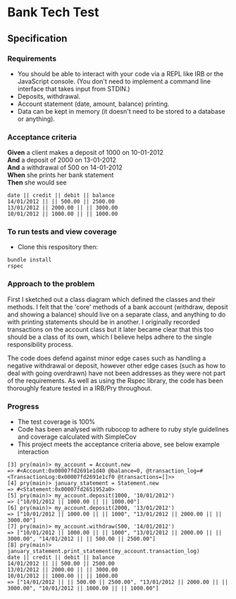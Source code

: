 # Bank Tech Test

## Specification

### Requirements

* You should be able to interact with your code via a REPL like IRB or the JavaScript console.  (You don't need to implement a command line interface that takes input from STDIN.)
* Deposits, withdrawal.
* Account statement (date, amount, balance) printing.
* Data can be kept in memory (it doesn't need to be stored to a database or anything).

### Acceptance criteria

**Given** a client makes a deposit of 1000 on 10-01-2012  
**And** a deposit of 2000 on 13-01-2012  
**And** a withdrawal of 500 on 14-01-2012  
**When** she prints her bank statement  
**Then** she would see

```
date || credit || debit || balance
14/01/2012 || || 500.00 || 2500.00
13/01/2012 || 2000.00 || || 3000.00
10/01/2012 || 1000.00 || || 1000.00
```

### To run tests and view coverage

* Clone this respository then:
```
bundle install
rspec
```

### Approach to the problem

First I sketched out a class diagram which defined the classes and their methods. I felt that the 'core' methods of a bank account (withdraw, deposit and showing a balance) should live on a separate class, and anything to do with printing statements should be in another. I originally recorded transactions on the account class but it later became clear that this too should be a class of its own, which I believe helps adhere to the single responsibility process.

The code does defend against minor edge cases such as handling a negative withdrawal or deposit, however other edge cases (such as how to deal with going overdrawn) have not been addresses as they were not part of the requirements. As well as using the Rspec library, the code has been thoroughly feature tested in a IRB/Pry throughout.  

### Progress

* The test coverage is 100%
* Code has been analysed with rubocop to adhere to ruby style guidelines and coverage calculated with SimpleCov
* This project meets the acceptance criteria above, see below example interaction

```
[3] pry(main)> my_account = Account.new
=> #<Account:0x00007fd2691e1d40 @balance=0, @transaction_log=#<TransactionLog:0x00007fd2691e1cf0 @transactions=[]>>
[4] pry(main)> january_statement = Statement.new
=> #<Statement:0x00007fd2651952a0>
[5] pry(main)> my_account.deposit(1000, '10/01/2012')
=> ["10/01/2012 || 1000.00 || || 1000.00"]
[6] pry(main)> my_account.deposit(2000, '13/01/2012')
=> ["10/01/2012 || 1000.00 || || 1000", "13/01/2012 || 2000.00 || || 3000.00"]
[7] pry(main)> my_account.withdraw(500, '14/01/2012')
=> ["10/01/2012 || 1000.00 || || 1000", "13/01/2012 || 2000.00 || || 3000.00", "14/01/2012 || || 500.00 || 2500.00"]
[8] pry(main)> january_statement.print_statement(my_account.transaction_log)
date || credit || debit || balance
14/01/2012 || || 500.00 || 2500.00
13/01/2012 || 2000.00 || || 3000.00
10/01/2012 || 1000.00 || || 1000.00
=> ["14/01/2012 || || 500.00 || 2500.00", "13/01/2012 || 2000.00 || || 3000.00", "10/01/2012 || 1000.00 || || 1000.00"]
```
